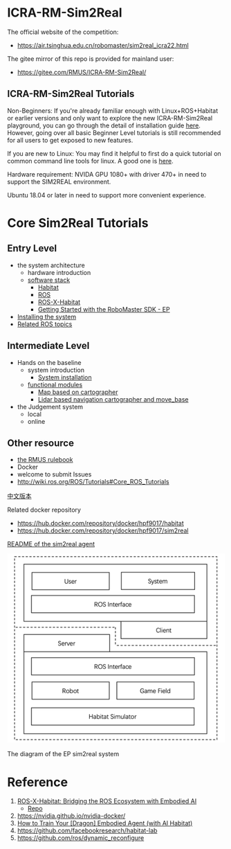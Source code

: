# ICRA-RM-Sim2Real

The official website of the competition: 
- https://air.tsinghua.edu.cn/robomaster/sim2real_icra22.html

The gitee mirror of this repo is provided for mainland user:
- https://gitee.com/RMUS/ICRA-RM-Sim2Real/
## ICRA-RM-Sim2Real Tutorials

Non-Beginners: If you're already familiar enough with Linux+ROS+Habitat or earlier versions and only want to explore the new ICRA-RM-Sim2Real playground, you can go through the detail of installation guide [here](./README_CN.md). However, going over all basic Beginner Level tutorials is still recommended for all users to get exposed to new features.

If you are new to Linux: You may find it helpful to first do a quick tutorial on common command line tools for linux. A good one is [here](http://www.ee.surrey.ac.uk/Teaching/Unix/).

Hardware requirement: NVIDA GPU 1080+ with driver 470+ in need to support the SIM2REAL environment.

Ubuntu 18.04 or later in need to support more convenient experience.

# Core Sim2Real Tutorials

## Entry Level

- the system architecture
  - hardware introduction
  - [software stack](./Tutorial.md)
    - [Habitat](https://github.com/facebookresearch/habitat-sim)
    - [ROS](http://wiki.ros.org/ROS/Tutorials)
      <!-- - briefly introduction
      - SLAM -->
    - [ROS-X-Habitat](https://github.com/ericchen321/ros_x_habitat)
    - [Getting Started with the RoboMaster SDK - EP](https://robomaster-dev.readthedocs.io/en/latest/python_sdk/beginner_ep.html)
- [Installing the system](./docker_sim2real/sim2real-install-guide.md)
- [Related ROS topics](./Tutorial.md#3.ROS-interface)
<!-- - Optional remote control -->
   <!-- log -->
   <!-- Judgement Score -->
<!-- - etc -->

## Intermediate Level

- Hands on the baseline
  - system introduction
    - [System installation](./docker_sim2real/sim2real-install-guide.md)
  - [functional modules](./Tutorial.md)
    - [Map based on cartographer](./Tutorial.md)
      <!-- RTAB Navi -->
    - [Lidar based navigation cartographer and move_base](./Tutorial.md)
    <!-- Digital CV -->
    <!-- box grasp/put -->
- the Judgement system
  - local
   <!-- blocks Nums in need -->
   <!-- report cpu high -->
   <!-- debug toolchain -->
   <!--     log -->
   <!--     rgb/depth log optional recording -->
  - online

## Other resource

- [the RMUS rulebook](https://air.tsinghua.edu.cn/robomaster/RMUS2022_rules_manual.pdf)
- Docker
- welcome to submit Issues
- http://wiki.ros.org/ROS/Tutorials#Core_ROS_Tutorials

[中文版本](./README_CN.md)

Related docker repository
- https://hub.docker.com/repository/docker/hpf9017/habitat
- https://hub.docker.com/repository/docker/hpf9017/sim2real

[README of the sim2real agent](./docker_sim2real/README.md)

![arch of the EP sim2real system](./assets/arch-EP-sim2real.png)

The diagram of the EP sim2real system

# Reference

1. [ROS-X-Habitat: Bridging the ROS Ecosystem with Embodied AI](https://arxiv.org/abs/2109.07703)
   - [Repo](https://github.com/ericchen321/ros_x_habitat)
2. https://nvidia.github.io/nvidia-docker/
3. [How to Train Your [Dragon] Embodied Agent (with AI Habitat)](https://aihabitat.org/tutorial/2020/)
4. https://github.com/facebookresearch/habitat-lab
5. https://github.com/ros/dynamic_reconfigure



